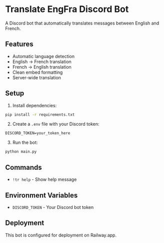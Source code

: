 # Translate EngFra Discord Bot

A Discord bot that automatically translates messages between English and French.

## Features

- Automatic language detection
- English → French translation
- French → English translation
- Clean embed formatting
- Server-wide translation

## Setup

1. Install dependencies:
```bash
pip install -r requirements.txt
```

2. Create a `.env` file with your Discord token:
```
DISCORD_TOKEN=your_token_here
```

3. Run the bot:
```bash
python main.py
```

## Commands

- `!tr help` - Show help message

## Environment Variables

- `DISCORD_TOKEN` - Your Discord bot token

## Deployment

This bot is configured for deployment on Railway.app.
